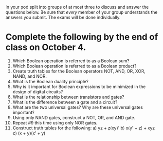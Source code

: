 In your pod split into groups of at most three to discuss and answer the questions below. Be sure that *every* member of your group understands the answers you submit. The exams will be done individually. 

# Complete the following by the end of class on October 4.

1. Which Boolean operation is referred to as a Boolean sum? 
2. Which Boolean operation is referred to as a Boolean product?
3. Create truth tables for the Boolean operators NOT, AND, OR, XOR, NAND, and NOR.
4. What is the Boolean duality principle?
5. Why is it important for Boolean expressions to be minimized in the design of digital circuits?
6. What is the relationship between transistors and gates?
7. What is the difference between a gate and a circuit?
8. What are the two universal gates? Why are these universal gates important?
9. Using only NAND gates, construct a NOT, OR, and AND gate.
10. Repeat #9 this time using only NOR gates.
11. Construct truth tables for the following:
  a)  yz + z(xy)'
  b)  x(y' + z) + xyz
  c)  (x + y)(x' + y)
